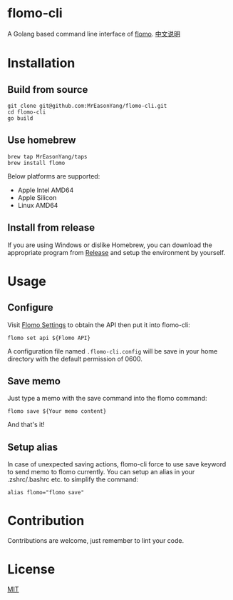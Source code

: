 # flomo-cli
A Golang based command line interface of [flomo](https://flomoapp.com/).
[中文说明](https://easonyang.com/2021/07/17/flomo-cli-cn-readme/)

# Installation
## Build from source
```shell
git clone git@github.com:MrEasonYang/flomo-cli.git
cd flomo-cli
go build
```

## Use homebrew
```shell
brew tap MrEasonYang/taps
brew install flomo
```
Below platforms are supported:
- Apple Intel AMD64
- Apple Silicon
- Linux AMD64

## Install from release
If you are using Windows or dislike Homebrew, you can download the appropriate program from [Release](https://github.com/MrEasonYang/flomo-cli/releases) and setup the environment by yourself. 

# Usage
## Configure
Visit [Flomo Settings](https://flomoapp.com/mine?source=incoming_webhook) to obtain the API then put it into flomo-cli:
```shell
flomo set api ${Flomo API}
```
A configuration file named `.flomo-cli.config` will be save in your home directory with the default permission of 0600.

## Save memo
Just type a memo with the save command into the flomo command:
```shell
flomo save ${Your memo content}
```
And that's it!

## Setup alias
In case of unexpected saving actions, flomo-cli force to use save keyword to send memo to flomo currently. You can setup an alias in your .zshrc/.bashrc etc. to simplify the command:
```shell
alias flomo="flomo save"
```

# Contribution
Contributions are welcome, just remember to lint your code.

# License
[MIT](https://github.com/MrEasonYang/flomo-cli/blob/main/LICENSE)